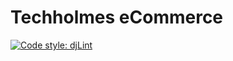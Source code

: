 # Techholmes eCommerce


[![Code style: djLint](https://img.shields.io/badge/html%20style-djLint-blue.svg)](https://github.com/djlint/djlint)

